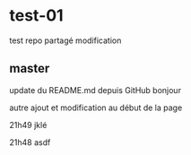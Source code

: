 # test-01
test repo partagé
modification

## master
update du README.md depuis GitHub
bonjour

autre ajout et modification au début de la page


21h49 jklé

21h48 asdf
